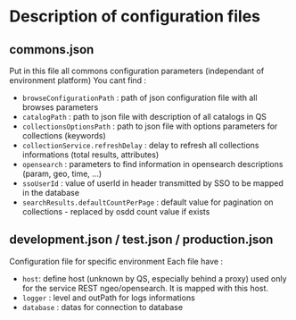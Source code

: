 # Description of configuration files

## commons.json

Put in this file all commons configuration parameters (independant of environment platform)
You cant find :

- `browseConfigurationPath` : path of json configuration file with all browses parameters
- `catalogPath` : path to json file with description of all catalogs in QS
- `collectionsOptionsPath` : path to json file with options parameters for collections (keywords)
- `collectionService.refreshDelay` : delay to refresh all collections informations (total results, attributes)
- `opensearch` : parameters to find information in opensearch descriptions (param, geo, time, ...)
- `ssoUserId` : value of userId in header transmitted by SSO to be mapped in the database
- `searchResults.defaultCountPerPage` : default value for pagination on collections - replaced by osdd count value if exists

## development.json / test.json / production.json

Configuration file for specific environment
Each file have :

- `host`: define host (unknown by QS, especially behind a proxy) used only for the service REST ngeo/opensearch. It is mapped with this host.
- `logger` : level and outPath for logs informations
- `database` : datas for connection to database

